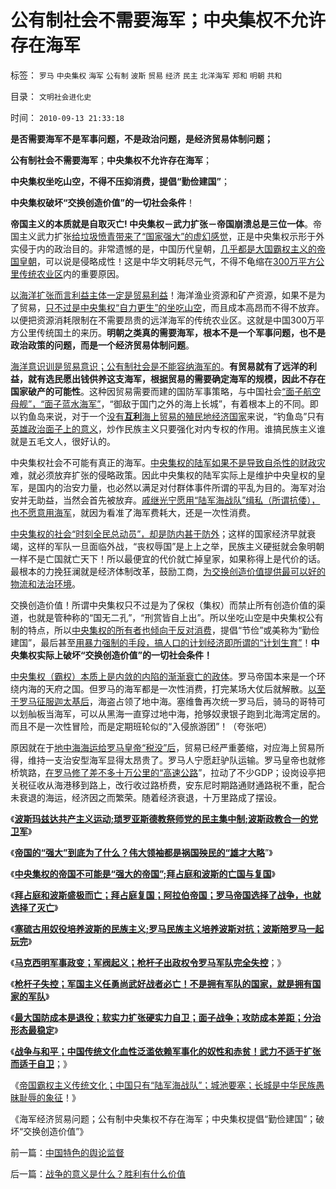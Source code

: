 # 公有制社会不需要海军；中央集权不允许存在海军

标签： `罗马` `中央集权` `海军` `公有制` `波斯` `贸易` `经济` `民主` `北洋海军` `郑和` `明朝` `共和` 

目录： `文明社会进化史`

时间： `2010-09-13 21:33:18`

**是否需要海军不是军事问题，不是政治问题，是经济贸易体制问题；**

**公有制社会不需要海军**；**中央集权不允许存在海军**；

**中央集权坐吃山空，不得不压抑消费，提倡“勤俭建国”**；

**中央集权破坏“交换创造价值”的一切社会条件**！



**帝国主义的本质就是自取灭亡! 中央集权－武力扩张－帝国崩溃总是三位一体**。帝国主义武力扩张[给垃圾愤青带来了“国家强大”的虚幻感觉](../../../2009/12/15/专打不必要的战争的愤青文化.md)，正是中央集权示形于外实侵于内的政治目的。非常遗憾的是，中国历代皇朝，[几乎都是大国霸权主义的帝国皇朝](../../../2009/10/1/大国霸权主义阻碍中国和平崛起.md)，可以说是侵略成性！这是中华文明耗尽元气，不得不龟缩在[300万平方公里传统农业区](../../../2008/11/20/300万适农区，2000年中国历史文明的含义.md)内的重要原因。

[以海洋扩张而言利益主体一定是贸易利益](../../../2009/4/7/谁主张谁维护的现代国际法；海洋法的利益声明.md)！海洋渔业资源和矿产资源，如果不是为了贸易，[只不过是中央集权“自力更生”的坐吃山空](../../../2009/12/25/自力更生就是闭关锁国和印度.md)，而且成本高昂而不得不放弃。以便把资源消耗限制在不需要昂贵的远洋海军的传统农业区。这就是中国300万平方公里传统国土的来历。**明朝之类真的需要海军，根本不是一个军事问题，也不是政治政策的问题，而是一个经济贸易体制问题**。

[海洋意识训是贸易意识；公有制社会是不能容纳海军的](../../../2009/12/29/“产权公有制”或会令中国越来越被动.md)。**有贸易就有了远洋的利益，就有选民愿出钱供养这支海军，根据贸易的需要确定海军的规模，因此不存在国家破产的可能性**。这种因贸易需要而建的国防军事策略，与中国社会[“面子航空母舰”，“面子蓝水海军”](../../../2010/1/11/当爱国成为一种消费.md)，“御敌于国门之外的海上长城”，有着根本上的不同。即以钓鱼岛来说，对于一个[没有**互利**海上贸易的殖民地经济国家](../../../2010/8/31/反驳西方指责中国殖民非洲.md)来说，“钓鱼岛”只有[英雄政治面子上的意义](../../../2010/9/11/罗马－波斯的民族主义，和美国.md)，炒作民族主义只要强化对内专权的作用。谁搞民族主义谁就是五毛文人，很好认的。

中央集权社会不可能有真正的海军。[中央集权的陆军如果不是导致自杀性的财政灾](../../../2010/8/27/威继光“灭商”；中央集权社会的败灭规律.md)难，就必须放弃扩张的侵略政策。因此中央集权的陆军实际上是维护中央皇权的皇军，是国内的治安力量，也必然以满足对付群体事件所谓的平乱为目的。海军对治安并无助益，当然会首先被放弃。[戚继光宁愿用“陆军海战队”缉私（所谓抗倭），也不愿意用海军](../../../2010/8/27/明朝对华汉社会摧残远甚蒙古入侵.md)，就因为看准了海军费耗大，还是一次性消费。

[中央集权的社会“时刻全民总动员”，却是防内甚于防外](../../../2009/9/30/永久性的全国全民总动员.md)；这样的国家经济早就衰竭，这样的军队一旦面临外战，“丧权辱国”是上上之举，民族主义硬挺就会象明朝一样不是亡国就亡天下！所以最便宜的代价就亡掉皇家，如果称得上是代价的话。最根本的力挽狂澜就是经济体制改革，鼓励工商，[为交换创造价值提供最可以好的物流和法治环境](../../../2010/7/4/民主就是把消费权归还国民.md)。

交换创造价值！所谓中央集权只不过是为了保权（集权）而禁止所有创造价值的渠道，也就是管种称的“国无二孔”，“刑赏皆自上出”。所以坐吃山空是中央集权公有制的特点，所以[中央集权的所有者也倾向于反对消费](../../../2010/7/4/民主就是把消费权归还国民.md)，提倡“节俭”或美称为“勤俭建国”，最后甚至[用暴力强制的手段，搞人口的计划经济即所谓的“计划生育”](../../../2010/4/22/以消费为耻必然导致大萧条或大倒退.md)！**中央集权实际上破坏“交换创造价值”的一切社会条件！**

[中央集权（霸权）本质上是内敛的内陷的渐渐衰亡的政体](../../../2010/6/9/李牧大胜匈奴即赵国失败.md)。罗马帝国本来是一个环绕内海的天府之国。但罗马的海军都是一次性消费，打完某场大仗后就解散。[以至于罗马征服迦太基后](../../../2008/9/7/为什么统一地中海世界是罗马而不是迦太基.md)，海盗占领了地中海。塞维鲁再次统一罗马后，骑马的哥特可以划舢板当海军，可以从黑海一直穿过地中海，抢够奴隶银子跑到北海湾定居的。而且不是一次性冒险，而是定期班轮似的“入侵旅游团”！（夸张吧）

原因就在于[地中海海运给罗马皇帝“税没”后](../../../2010/8/25/公私不分是制造暴君的制度.md)，贸易已经严重萎缩，对应海上贸易所得，维持一支治安型海军显得太昂贵了。罗马人宁愿赶驴队运输。罗马皇帝也就修桥筑路，[在罗马修了差不多十万公里的“高速公路](../../../2010/5/17/爱国是民主国家的专利.md)”，拉动了不少GDP；设岗设亭把关税征收从海港移到路上，改行收过路桥费，安东尼时期路通财通路税不重，配合未衰退的海运，经济因之而繁荣。随着经济衰退，十万里路成了摆设。

《[**波斯玛兹达共产主义运动;琐罗亚斯德教祭师党的民主集中制;波斯政教合一的党卫军**](../../../2010/9/10/波斯玛兹达共产主义运动;Zenoaster民主集中制.md)》

《[**帝国的“强大”到底为了什么？伟大领袖都是祸国殃民的“雄才大略**](../../../2010/9/10/帝国强大了，也就必然要灭亡了.md)”》

《[**中央集权的帝国不可能是“强大的帝国”;拜占庭和波斯的亡国与复国**](../../../2010/9/10/中央集权不可能是“强大的帝国”.md)》

《[**拜占庭和波斯盛极而亡；拜占庭复国；阿拉伯帝国；罗马帝国选择了战争，也就选择了灭亡**](../../../2010/9/10/拜占庭复国；罗马帝国选择了战争，也就选择了灭亡.md)》

《[**塞硫古用奴役培养波斯的民族主义;罗马民族主义培养波斯对抗；波斯陪罗马一起玩完**](../../../2010/9/11/罗马－波斯的民族主义，和美国.md)》

《[**马克西明军事政变；军阀起义；枪杆子出政权令罗马军队完全失控**](../../../2010/9/11/罗马军阀起义；枪杆子令帝国破产.md)；》

《[**枪杆子失控；军国主义任勇尚武好战者必亡！不是拥有军队的国家，就是拥有国家的军队**](../../../2010/9/11/罗马帝国：拥有军队的国家和拥有国家的军队.md)》

《[**最大国防成本是退役；软实力扩张硬实力自卫；面子战争；攻防成本差距；分治形态最稳定**](../../../2010/9/13/中国和美国的软实力巨大差距在那里？.md)》

《[**战争与和平；中国传统文化血性泛滥依赖军事化的奴性和赤贫！武力不适于扩张而适于自卫**](../../../2010/9/13/武力不适于扩张而适于自卫.md)；》

《[帝国霸权主义传统文化；中国只有“陆军海战队”；城池要塞；长城是中华民族愚昧耻辱的象征](../../../2010/9/13/经济学对传统霸权主义的嘲弄.md)！》

《海军经济贸易问题；公有制中央集权不存在海军；中央集权提倡“勤俭建国”；破坏“交换创造价值”》



前一篇：[中国特色的舆论监督](../../../2010/9/13/中国特色的舆论监督.md)

后一篇：[战争的意义是什么？胜利有什么价值](../../../2010/9/13/战争的意义是什么？胜利有什么价值.md)